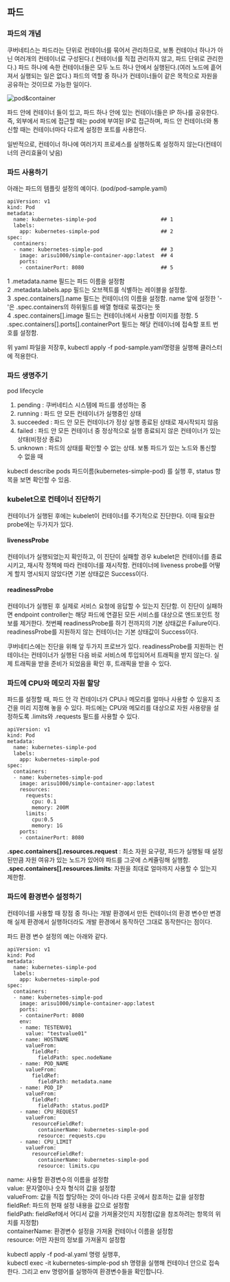 
## 파드
### 파드의 개념
쿠버네티스는 파드라는 단위로 컨테이너를 묶어서 관리하므로, 보통 컨테이너 하나가 아닌 여러개의 컨테이너로 구성된다.( 컨테이너를 직접 관리하지 않고, 파드 단위로 관리한다.) 파드 하나에 속한 컨테이너들은 모두 노드 하나 안에서 실행된다.(여러 노드에 흩어져서 실행되는 일은 없다.) 파드의 역할 중 하나가 컨테이너들이 같은 목적으로 자원을 공유하는 것이므로 가능한 일이다.  

![pod&container](https://upload.wikimedia.org/wikipedia/commons/6/63/Pod-networking.png)
  
파드 안에 컨테이너 들이 있고, 파드 하나 안에 있는 컨테이너들은 IP 하나를 공유한다. 즉, 외부에서 파드에 접근할 때는 pod에 부여된 IP로 접근하며, 파드 안 컨테이너와 통신할 때는 컨테이너마다 다르게 설정한 포트를 사용한다.  
  
일반적으로, 컨테이너 하나에 여러가지 프로세스를 실행하도록 설정하지 않는다(컨테이너의 관리효율이 낮음)  

### 파드 사용하기
아래는 파드의 템플릿 설정의 예이다. (pod/pod-sample.yaml)

~~~
apiVersion: v1
kind: Pod
metadata:
  name: kubernetes-simple-pod                     ## 1
  labels:
    app: kubernetes-simple-pod                    ## 2
spec:
  containers:
  - name: kubernetes-simple-pod                   ## 3
    image: arisu1000/simple-container-app:latest  ## 4
    ports:
    - containerPort: 8080                         ## 5
~~~
  
1 .metadata.name 필드는 파드 이름을 설정함  
2 .metadata.labels.app 필드는 오브젝트를 식별하는 레이블을 설정함.  
3 .spec.containers[].name 필드는 컨테이너의 이름을 설정함. name 앞에 설정한 '-'은 .spec.containers의 하위필드를 배열 형태로 묶겠다는 뜻  
4 .spec.containers[].image 필드는 컨테이너에서 사용할 이미지를 정함. 
5 .spec.containers[].ports[].containerPort 필드는 해당 컨테이너에 접속할 포트 번호를 설정함.

위 yaml 파일을 저장후, kubectl apply -f pod-sample.yaml명령을 실행해 클러스터에 적용한다.  

### 파드 생명주기
pod lifecycle  
1. pending : 쿠버네티스 시스템에 파드를 생성하는 중   
2. running : 파드 안 모든 컨테이너가 실행중인 상태  
3. succeeded : 파드 안 모든 컨테이너가 정상 실행 종료된 상태로 재시작되지 않음  
4. failed : 파드 안 모든 컨테이너 중 정상적으로 실행 종료되지 않은 컨테이너가 있는 상태(비정상 종료)  
5. unknown : 파드의 상태를 확인할 수 없는 상태. 보통 파드가 있는 노드와 통신할 수 없을 때  

kubectl describe pods 파드이름(kubernetes-simple-pod) 를 실행 후, status 항목을 보면 확인할 수 있음.  

### kubelet으로 컨테이너 진단하기
컨테이너가 실행된 후에는 kubelet이 컨테이너를 주기적으로 진단한다. 이때 필요한 probe에는 두가지가 있다.

#### livenessProbe  
컨테이너가 실행되었는지 확인하고, 이 진단이 실패할 경우 kubelet은 컨테이너를 종료시키고, 재시작 정책에 따라 컨테이너를 재시작함. 컨테이너에 liveness probe를 어떻게 할지 명시되지 않았다면 기본 상태값은 Success이다.  
#### readinessProbe  
컨테이너가 실행된 후 실제로 서비스 요청에 응답할 수 있는지 진단함. 이 진단이 실패하면 endpoint controller는 해당 파드에 연결된 모든 서비스를 대상으로 엔드포인트 정보를 제거한다. 첫번째 readinessProbe를 하기 전까지의 기본 상태값은 Failure이다. readinessProbe를 지원하지 않는 컨테이너는 기본 상태값이 Success이다.  
  
쿠버네티스에는 진단을 위해 앞 두가지 프로브가 있다. readinessProbe를 지원하는 컨테이너는 컨테이너가 실행된 다음 바로 서비스에 투입되어서 트래픽을 받지 않는다. 실제 트래픽을 받을 준비가 되었음을 확인 후, 트래픽을 받을 수 있다.  
  
### 파드에 CPU와 메모리 자원 할당
파드를 설정할 때, 파드 안 각 컨테이너가 CPU나 메모리를 얼마나 사용할 수 있을지 조건을 미리 지정해 놓을 수 있다. 파드에는 CPU와 메모리를 대상으로 자원 사용량을 설정하도록 .limits와 .requests 필드를 사용할 수 있다.  

~~~
apiVersion: v1
kind: Pod
metadata:
  name: kubernetes-simple-pod                     
  labels:
    app: kubernetes-simple-pod                    
spec:
  containers:
  - name: kubernetes-simple-pod                   
    image: arisu1000/simple-container-app:latest
    resources:
      requests:
        cpu: 0.1
        memory: 200M
      limits:
        cpu:0.5
        memory: 1G
    ports:
    - containerPort: 8080                         
~~~

**.spec.containers[].resources.request** : 최소 자원 요구량, 파드가 실행될 때 설정된만큼 자원 여유가 있는 노드가 있어야 파드를 그곳에 스케쥴링해 실행함.  
**.spec.containers[].resources.limits**: 자원을 최대로 얼마까지 사용할 수 있는지 제한함.

### 파드에 환경변수 설정하기
컨테이너를 사용할 때 장점 중 하나는 개발 환경에서 만든 컨테이너의 환경 변수만 변경해 실제 환경에서 실행하더라도 개발 환경에서 동작하던 그대로 동작한다는 점이다. 

파드 환경 변수 설정의 예는 아래와 같다.  
~~~
apiVersion: v1
kind: Pod
metadata:
  name: kubernetes-simple-pod                     
  labels:
    app: kubernetes-simple-pod                    
spec:
  containers:
  - name: kubernetes-simple-pod                   
    image: arisu1000/simple-container-app:latest
    ports:
    - containerPort: 8080
    env:
    - name: TESTENV01
      value: "testvalue01"
    - name: HOSTNAME
      valueFrom:
        fieldRef:
          fieldPath: spec.nodeName
    - name: POD_NAME
      valueFrom:
        fieldRef:
          fieldPath: metadata.name
    - name: POD_IP
      valueFrom:
        fieldRef:
          fieldPath: status.podIP
    - name: CPU_REQUEST
      valueFrom:
        resourceFieldRef:
          containerName: kubernetes-simple-pod
          resource: requests.cpu
    - name: CPU_LIMIT
      valueFrom:
        resourceFieldRef:
          containerName: kubernetes-simple-pod
          resource: limits.cpu
~~~

name: 사용할 환경변수의 이름을 설정함  
value: 문자열이나 숫자 형식의 값을 설정함  
valueFrom: 값을 직접 할당하는 것이 아니라 다른 곳에서 참조하는 값을 설정함  
fieldRef: 파드의 현재 설정 내용을 값으로 설정함  
fieldPath: fieldRef에서 어디서 값을 가져올것인지 지정함(값을 참조하려는 항목의 위치를 지정함)  
containerName: 환경변수 설정을 가져올 컨테이너 이름을 설정함  
resource: 어떤 자원의 정보를 가져올지 설정함  
  
kubectl apply -f pod-al.yaml 명령 실행후,  
kubectl exec -it kubernetes-simple-pod sh 명령을 실행해 컨테이너 안으로 접속한다. 그리고 env 명령어를 실행하여 환경변수들을 확인합니다.  
